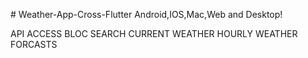 #   W e a t h e r - A p p - C r o s s - F l u t t e r   A n d r o i d , I O S , M a c , W e b   a n d   D e s k t o p ! 

API ACCESS
BLOC
SEARCH CURRENT WEATHER
HOURLY WEATHER FORCASTS



 
 
